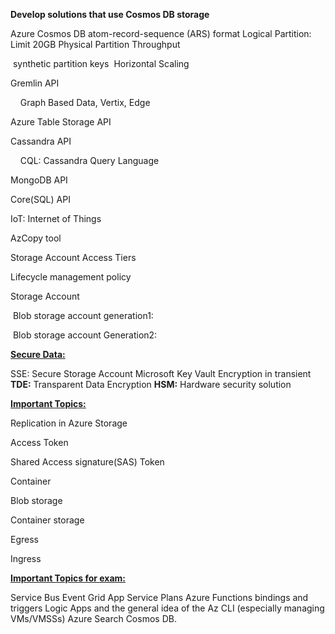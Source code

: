 **Develop solutions that use Cosmos DB storage**

Azure Cosmos DB
	atom-record-sequence (ARS) format
	Logical Partition: Limit 20GB
	Physical Partition
	Throughput

​	synthetic partition keys
​	Horizontal Scaling

Gremlin API

    Graph Based Data, Vertix, Edge

Azure Table Storage API

Cassandra API

    CQL: Cassandra Query Language

MongoDB API

Core(SQL) API

IoT: Internet of Things

AzCopy tool

Storage Account Access Tiers

Lifecycle management policy

Storage Account

​	Blob storage account generation1: 

​	Blob storage account Generation2: 

**<u>Secure Data:</u>**

SSE: Secure Storage Account
Microsoft Key Vault
Encryption in transient
**TDE:** Transparent Data Encryption
**HSM:** Hardware security solution



**<u>Important Topics:</u>**

Replication in Azure Storage

Access Token

Shared Access signature(SAS) Token

Container

Blob storage

Container storage

Egress

Ingress

**<u>Important Topics for exam:</u>**

Service Bus
Event Grid
App Service Plans
Azure Functions bindings and triggers
Logic Apps
and the general idea of the Az CLI (especially managing VMs/VMSSs)
Azure Search
Cosmos DB.